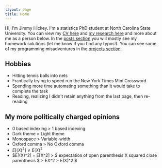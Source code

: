 ```yaml
---
layout: page
title: Home
---
```


Hi, I'm Jimmy Hickey. I'm a statistics PhD student at North Carolina State University. You can view my <a href="/files/Jimmy_Hickey_CV.pdf" target="_blank">CV here</a> and [my research here](research) and more about me as a person below. In the [posts section](posts/post_archive) you will mostly see my homework solutions (let me know if you find any typos!). You can see some of my programming misadventures in the [projects section](projects).

## Hobbies
* Hitting tennis balls into nets
* Frantically trying to speed run the New York Times Mini Crossword
* Spending more time automating something than it would take to complete the task
* Reading, realizing I didn't retain anything from the last page, then re-reading

## My more politically charged opinions
* 0 based indexing > 1 based indexing
* Dark theme > Light theme
* Monospace > Variable-width
* Oxford comma > No Oxford comma
* $E[(X)^2] \neq E(X)^2$
* $E[(X)^2] = E[X^2] > $ expectation of open parenthesis X squared close parenthesis $ > EX^2 > E(X)^2 $


